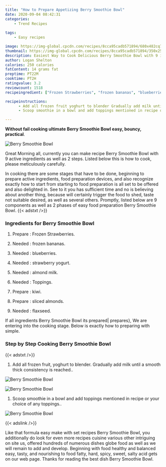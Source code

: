 ```yaml
---
title: "How to Prepare Appetizing Berry Smoothie Bowl"
date: 2020-09-04 08:42:31
categories:
    - Trend Recipes
    
tags:
    - Easy recipes

image: https://img-global.cpcdn.com/recipes/8cca95cadb571894/680x482cq70/berry-smoothie-bowl-recipe-main-photo.jpg
thumbnail: https://img-global.cpcdn.com/recipes/8cca95cadb571894/350x250cq70/berry-smoothie-bowl-recipe-main-photo.jpg
description: Easiest Way to Cook Delicious Berry Smoothie Bowl with 9 ingredients and 2 stages of easy cooking.
author: Logan Shelton
calories: 250 calories
fatContent: 14 grams fat
preptime: PT22M
cooktime: PT2H
ratingvalue: 3.2
reviewcount: 1518
recipeingredient: ["Frozen Strawberries", "frozen bananas", "blueberries", "strawberry yogurt", "almond milk", "Toppings", "kiwi", "sliced almonds", "flaxseed"]

recipeinstructions: 
      - Add all frozen fruit yoghurt to blender Gradually add milk until a smooth thick consistency is reached 
      - Scoop smoothie in a bowl and add toppings mentioned in recipe or your choice of any toppings

---
```




**Without fail cooking ultimate Berry Smoothie Bowl easy, bouncy, practical**. 


![Berry Smoothie Bowl](https://img-global.cpcdn.com/recipes/8cca95cadb571894/680x482cq70/berry-smoothie-bowl-recipe-main-photo.jpg "Berry Smoothie Bowl")




Great Morning all, currently you can make recipe Berry Smoothie Bowl with 9 active ingredients as well as 2 steps. Listed below this is how to cook, please meticulously carefully.

In cooking there are some stages that have to be done, beginning to prepare active ingredients, food preparation devices, and also recognize exactly how to start from starting to food preparation is all set to be offered and also delighted in. See to it you has sufficient time and no is believing about another thing, because will certainly trigger the food to shed, taste not suitable desired, as well as several others. Promptly, listed below are 9 components as well as 2 phases of easy food preparation Berry Smoothie Bowl.
{{< adstxt />}}

### Ingredients for Berry Smoothie Bowl


1. Prepare  : Frozen Strawberries.

1. Needed  : frozen bananas.

1. Needed  : blueberries.

1. Needed  : strawberry yogurt.

1. Needed  : almond milk.

1. Needed  : Toppings.

1. Prepare  : kiwi.

1. Prepare  : sliced almonds.

1. Needed  : flaxseed.



If all ingredients Berry Smoothie Bowl its prepared| prepares}, We are entering into the cooking stage. Below is exactly how to preparing with simple.

### Step by Step Cooking Berry Smoothie Bowl

{{< adstxt />}}


1. Add all frozen fruit, yoghurt to blender. Gradually add milk until a smooth thick consistency is reached..



![Berry Smoothie Bowl](https://img-global.cpcdn.com/steps/171aa62f1f7e862c/160x128cq70/berry-smoothie-bowl-recipe-step-1-photo.jpg" "Berry Smoothie Bowl")

![Berry Smoothie Bowl](https://img-global.cpcdn.com/steps/914eaee6c07c7f07/160x128cq70/berry-smoothie-bowl-recipe-step-1-photo.jpg" "Berry Smoothie Bowl")



1. Scoop smoothie in a bowl and add toppings mentioned in recipe or your choice of any toppings..



![Berry Smoothie Bowl](https://img-global.cpcdn.com/steps/5adccc25dd12d0da/160x128cq70/berry-smoothie-bowl-recipe-step-2-photo.jpg" "Berry Smoothie Bowl")





{{< adslink />}}

Like that formula easy make with set recipes Berry Smoothie Bowl, you additionally do look for even more recipes cuisine various other intriguing on site us, offered hundreds of numerous dishes globe food as well as we will remain to add and develop. Beginning with food healthy and balanced easy, tasty, and nourishing to food fatty, hard, spicy, sweet, salty acid gets on our web page. Thanks for reading the best dish Berry Smoothie Bowl.
